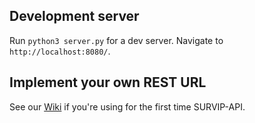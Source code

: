 ## Development server

Run `python3 server.py` for a dev server. Navigate to `http://localhost:8080/`.

## Implement your own REST URL

See our [Wiki](https://github.com/CAUCA-9-1-1/survip-api-starting/wiki) if you're using for the first time SURVIP-API.

